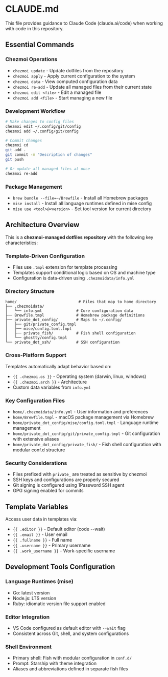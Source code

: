 # CLAUDE.md

This file provides guidance to Claude Code (claude.ai/code) when working with code in this repository.

## Essential Commands

### Chezmoi Operations
- `chezmoi update` - Update dotfiles from the repository
- `chezmoi apply` - Apply current configuration to the system
- `chezmoi data` - View computed configuration data
- `chezmoi re-add` - Update all managed files from their current state
- `chezmoi edit <file>` - Edit a managed file
- `chezmoi add <file>` - Start managing a new file

### Development Workflow
```bash
# Make changes to config files
chezmoi edit ~/.config/git/config
chezmoi add ~/.config/git/config

# Commit changes
chezmoi cd
git add .
git commit -m "Description of changes"
git push

# Or update all managed files at once
chezmoi re-add
```

### Package Management
- `brew bundle --file=~/Brewfile` - Install all Homebrew packages
- `mise install` - Install all language runtimes defined in mise config
- `mise use <tool>@<version>` - Set tool version for current directory

## Architecture Overview

This is a **chezmoi-managed dotfiles repository** with the following key characteristics:

### Template-Driven Configuration
- Files use `.tmpl` extension for template processing
- Templates support conditional logic based on OS and machine type
- Configuration is data-driven using `.chezmoidata/info.yml`

### Directory Structure
```
home/                           # Files that map to home directory
├── .chezmoidata/
│   └── info.yml               # Core configuration data
├── Brewfile.tmpl              # Homebrew package definitions
├── private_dot_config/        # Maps to ~/.config/
│   ├── git/private_config.tmpl
│   ├── mise/config.toml.tmpl
│   ├── private_fish/          # Fish shell configuration
│   └── ghostty/config.tmpl
└── private_dot_ssh/           # SSH configuration
```

### Cross-Platform Support
Templates automatically adapt behavior based on:
- `{{ .chezmoi.os }}` - Operating system (darwin, linux, windows)
- `{{ .chezmoi.arch }}` - Architecture
- Custom data variables from `info.yml`

### Key Configuration Files
- `home/.chezmoidata/info.yml` - User information and preferences
- `home/Brewfile.tmpl` - macOS package management via Homebrew
- `home/private_dot_config/mise/config.toml.tmpl` - Language runtime management
- `home/private_dot_config/git/private_config.tmpl` - Git configuration with extensive aliases
- `home/private_dot_config/private_fish/` - Fish shell configuration with modular conf.d structure

### Security Considerations
- Files prefixed with `private_` are treated as sensitive by chezmoi
- SSH keys and configurations are properly secured
- Git signing is configured using 1Password SSH agent
- GPG signing enabled for commits

## Template Variables

Access user data in templates via:
- `{{ .editor }}` - Default editor (code --wait)
- `{{ .email }}` - User email
- `{{ .fullname }}` - Full name
- `{{ .username }}` - Primary username
- `{{ .work_username }}` - Work-specific username

## Development Tools Configuration

### Language Runtimes (mise)
- Go: latest version
- Node.js: LTS version
- Ruby: idiomatic version file support enabled

### Editor Integration
- VS Code configured as default editor with `--wait` flag
- Consistent across Git, shell, and system configurations

### Shell Environment
- Primary shell: Fish with modular configuration in `conf.d/`
- Prompt: Starship with theme integration
- Aliases and abbreviations defined in separate fish files